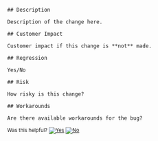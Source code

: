 ```
## Description

Description of the change here.

## Customer Impact

Customer impact if this change is **not** made.

## Regression

Yes/No

## Risk

How risky is this change?

## Workarounds

Are there available workarounds for the bug?
```

<!-- Begin Generated Content: Doc Feedback -->
<sub>Was this helpful? [![Yes](https://helix.dot.net/f/ip/5?p=Documentation%5CPolicy%5CAskModeTellModeTemplate.md)](https://helix.dot.net/f/p/5?p=Documentation%5CPolicy%5CAskModeTellModeTemplate.md) [![No](https://helix.dot.net/f/in)](https://helix.dot.net/f/n/5?p=Documentation%5CPolicy%5CAskModeTellModeTemplate.md)</sub>
<!-- End Generated Content-->
